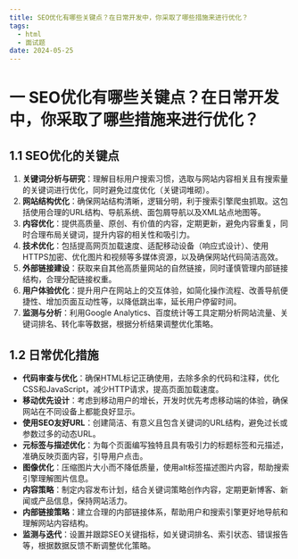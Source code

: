 ```yaml
---
title: SEO优化有哪些关键点？在日常开发中，你采取了哪些措施来进行优化？
tags:
  - html
  - 面试题
date: 2024-05-25
---
```

# 一 SEO优化有哪些关键点？在日常开发中，你采取了哪些措施来进行优化？

## 1.1 SEO优化的关键点

1. **关键词分析与研究**：理解目标用户搜索习惯，选取与网站内容相关且有搜索量的关键词进行优化，同时避免过度优化（关键词堆砌）。
2. **网站结构优化**：确保网站结构清晰，逻辑分明，利于搜索引擎爬虫抓取。这包括使用合理的URL结构、导航系统、面包屑导航以及XML站点地图等。
3. **内容优化**：提供高质量、原创、有价值的内容，定期更新，避免内容重复，同时合理布局关键词，提升内容的相关性和吸引力。
4. **技术优化**：包括提高网页加载速度、适配移动设备（响应式设计）、使用HTTPS加密、优化图片和视频等多媒体资源，以及确保网站代码简洁高效。
5. **外部链接建设**：获取来自其他高质量网站的自然链接，同时谨慎管理内部链接结构，合理分配链接权重。
6. **用户体验优化**：提升用户在网站上的交互体验，如简化操作流程、改善导航便捷性、增加页面互动性等，以降低跳出率，延长用户停留时间。
7. **监测与分析**：利用Google Analytics、百度统计等工具定期分析网站流量、关键词排名、转化率等数据，根据分析结果调整优化策略。

## 1.2 日常优化措施

- **代码审查与优化**：确保HTML标记正确使用，去除多余的代码和注释，优化CSS和JavaScript，减少HTTP请求，提高页面加载速度。
- **移动优先设计**：考虑到移动用户的增长，开发时优先考虑移动端的体验，确保网站在不同设备上都能良好显示。
- **使用SEO友好URL**：创建简洁、有意义且包含关键词的URL结构，避免过长或参数过多的动态URL。
- **元标签与描述优化**：为每个页面编写独特且具有吸引力的标题标签和元描述，准确反映页面内容，引导用户点击。
- **图像优化**：压缩图片大小而不降低质量，使用alt标签描述图片内容，帮助搜索引擎理解图片信息。
- **内容策略**：制定内容发布计划，结合关键词策略创作内容，定期更新博客、新闻或产品信息，保持网站活力。
- **内部链接策略**：建立合理的内部链接体系，帮助用户和搜索引擎更好地导航和理解网站内容结构。
- **监测与迭代**：设置并跟踪SEO关键指标，如关键词排名、索引状态、错误报告等，根据数据反馈不断调整优化策略。